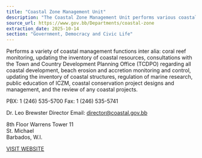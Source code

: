 ```yaml
---
title: "Coastal Zone Management Unit"
description: "The Coastal Zone Management Unit performs various coastal management functions, including coral reef monitoring, coastal development consultations, beach erosion control, and public education."
source_url: https://www.gov.bb/Departments/coastal-zone
extraction_date: 2025-10-14
section: "Government, Democracy and Civic Life"
---
```


Performs a variety of coastal management functions inter alia: coral reef monitoring, updating the inventory of coastal resources, consultations with the Town and Country Development Planning Office (TCDPO) regarding all coastal development, beach erosion and accretion monitoring and control, updating the inventory of coastal structures, regulation of marine research, public education of ICZM, coastal conservation project designs and management, and the review of any coastal projects.

PBX: 1 (246) 535-5700
Fax: 1 (246) 535-5741

Dr. Leo Brewster
Director
Email: director@coastal.gov.bb

8th Floor Warrens Tower 11  
St. Michael  
Barbados, W.I.

[VISIT WEBSITE](http://www.coastal.gov.bb/)
```